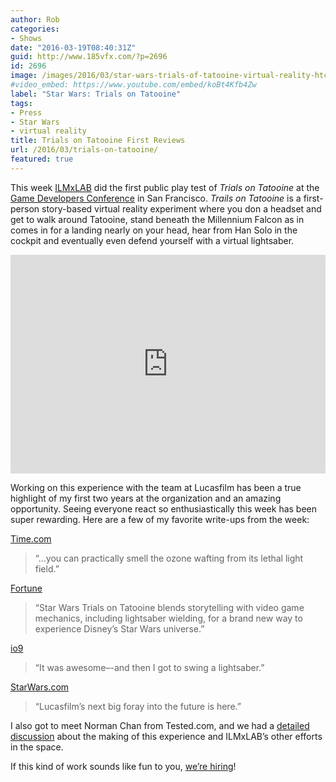 ```yaml
---
author: Rob
categories:
- Shows
date: "2016-03-19T08:40:31Z"
guid: http://www.185vfx.com/?p=2696
id: 2696
image: /images/2016/03/star-wars-trials-of-tatooine-virtual-reality-htc-vive-vr-tie-fighters-r2d2.avif
#video_embed: https://www.youtube.com/embed/koBt4Kfb4Zw
label: "Star Wars: Trials on Tatooine"
tags:
- Press
- Star Wars
- virtual reality
title: Trials on Tatooine First Reviews
url: /2016/03/trials-on-tatooine/
featured: true
---
```


This week [ILMxLAB](http://www.ILMxLAB.com/) did the first public play test of *Trials on Tatooine* at the [Game Developers Conference](http://www.gdconf.com/) in San Francisco. *Trails on Tatooine* is a first-person story-based virtual reality experiment where you don a headset and get to walk around Tatooine, stand beneath the Millennium Falcon as in comes in for a landing nearly on your head, hear from Han Solo in the cockpit and eventually even defend yourself with a virtual lightsaber.

<iframe allowfullscreen="allowfullscreen" frameborder="0" width="100%" height="350px" loading="lazy" src="https://www.youtube.com/embed/koBt4Kfb4Zw" ></iframe>

Working on this experience with the team at Lucasfilm has been a true highlight of my first two years at the organization and an amazing opportunity. Seeing everyone react so enthusiastically this week has been super rewarding. Here are a few of my favorite write-ups from the week:

[Time.com](http://time.com/4262173/star-wars-virtual-reality-vive/)

> “…you can practically smell the ozone wafting from its lethal light field.”

[Fortune](http://fortune.com/2016/03/15/htc-vive-star-wars-vr-experience-premieres-at-gdc/)

> “Star Wars Trials on Tatooine blends storytelling with video game mechanics, including lightsaber wielding, for a brand new way to experience Disney’s Star Wars universe.”

[io9](http://io9.gizmodo.com/a-brand-new-star-wars-vr-experience-put-me-on-tatooine-1764949047)

> “It was awesome–-and then I got to swing a lightsaber.”

[StarWars.com](http://www.starwars.com/news/step-inside-star-wars-talking-trials-on-tatooine-with-ilmxlabs-rob-bredow)

> “Lucasfilm’s next big foray into the future is here.”

I also got to meet Norman Chan from Tested.com, and we had a [detailed discussion](https://www.youtube.com/watch?v=mri1MLhm43w) about the making of this experience and ILMxLAB’s other efforts in the space.

If this kind of work sounds like fun to you, [we’re hiring](http://jobs.lucasfilm.com/)!
